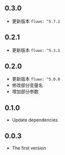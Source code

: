 ## 0.3.0

* 更新版本 `fluwx: ^5.7.1`

## 0.2.1

* 更新版本 `fluwx: ^5.3.1`

## 0.2.0

* 更新版本 `fluwx: ^5.0.0`
* 修改部分变量名
* 增加部分参数

## 0.1.0

* Update dependencies

## 0.0.3

* The first version
